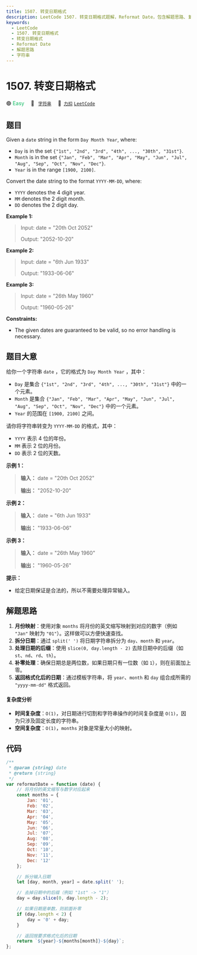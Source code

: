 ```yaml
---
title: 1507. 转变日期格式
description: LeetCode 1507. 转变日期格式题解，Reformat Date，包含解题思路、复杂度分析以及完整的 JavaScript 代码实现。
keywords:
  - LeetCode
  - 1507. 转变日期格式
  - 转变日期格式
  - Reformat Date
  - 解题思路
  - 字符串
---
```


# 1507. 转变日期格式

🟢 <font color=#15bd66>Easy</font>&emsp; 🔖&ensp; [`字符串`](/tag/string.md)&emsp; 🔗&ensp;[`力扣`](https://leetcode.cn/problems/reformat-date) [`LeetCode`](https://leetcode.com/problems/reformat-date)

## 题目

Given a `date` string in the form `Day Month Year`, where:

- `Day` is in the set `{"1st", "2nd", "3rd", "4th", ..., "30th", "31st"}`.
- `Month` is in the set `{"Jan", "Feb", "Mar", "Apr", "May", "Jun", "Jul", "Aug", "Sep", "Oct", "Nov", "Dec"}`.
- `Year` is in the range `[1900, 2100]`.

Convert the date string to the format `YYYY-MM-DD`, where:

- `YYYY` denotes the 4 digit year.
- `MM` denotes the 2 digit month.
- `DD` denotes the 2 digit day.

**Example 1:**

> Input: date = "20th Oct 2052"
>
> Output: "2052-10-20"

**Example 2:**

> Input: date = "6th Jun 1933"
>
> Output: "1933-06-06"

**Example 3:**

> Input: date = "26th May 1960"
>
> Output: "1960-05-26"

**Constraints:**

- The given dates are guaranteed to be valid, so no error handling is necessary.

## 题目大意

给你一个字符串 `date` ，它的格式为 `Day Month Year` ，其中：

- `Day` 是集合 `{"1st", "2nd", "3rd", "4th", ..., "30th", "31st"}` 中的一个元素。
- `Month` 是集合 `{"Jan", "Feb", "Mar", "Apr", "May", "Jun", "Jul", "Aug", "Sep", "Oct", "Nov", "Dec"}` 中的一个元素。
- `Year` 的范围在 ​`[1900, 2100]` 之间。

请你将字符串转变为 `YYYY-MM-DD` 的格式，其中：

- `YYYY` 表示 4 位的年份。
- `MM` 表示 2 位的月份。
- `DD` 表示 2 位的天数。

**示例 1：**

> **输入：** date = "20th Oct 2052"
>
> **输出：** "2052-10-20"

**示例 2：**

> **输入：** date = "6th Jun 1933"
>
> **输出：** "1933-06-06"

**示例 3：**

> **输入：** date = "26th May 1960"
>
> **输出：** "1960-05-26"

**提示：**

- 给定日期保证是合法的，所以不需要处理异常输入。

## 解题思路

1. **月份映射**：使用对象 `months` 将月份的英文缩写映射到对应的数字（例如 `"Jan"` 映射为 `"01"`）。这样做可以方便快速查找。
2. **拆分日期**：通过 `split(' ')` 将日期字符串拆分为 `day`、`month` 和 `year`。
3. **处理日期的后缀**：使用 `slice(0, day.length - 2)` 去除日期中的后缀（如 `st`、`nd`、`rd`、`th`）。
4. **补零处理**：确保日期总是两位数，如果日期只有一位数（如 `1`），则在前面加上零。
5. **返回格式化后的日期**：通过模板字符串，将 `year`、`month` 和 `day` 组合成所需的 `"yyyy-mm-dd"` 格式返回。

#### 复杂度分析

- **时间复杂度**：`O(1)`，对日期进行切割和字符串操作的时间复杂度是 `O(1)`，因为只涉及固定长度的字符串。
- **空间复杂度**：`O(1)`，`months` 对象是常量大小的映射。

## 代码

```javascript
/**
 * @param {string} date
 * @return {string}
 */
var reformatDate = function (date) {
	// 将月份的英文缩写与数字对应起来
	const months = {
		Jan: '01',
		Feb: '02',
		Mar: '03',
		Apr: '04',
		May: '05',
		Jun: '06',
		Jul: '07',
		Aug: '08',
		Sep: '09',
		Oct: '10',
		Nov: '11',
		Dec: '12'
	};

	// 拆分输入日期
	let [day, month, year] = date.split(' ');

	// 去掉日期中的后缀（例如 "1st" -> "1"）
	day = day.slice(0, day.length - 2);

	// 如果日期是单数，则前面补零
	if (day.length < 2) {
		day = '0' + day;
	}

	// 返回按要求格式化后的日期
	return `${year}-${months[month]}-${day}`;
};
```
